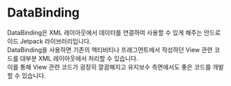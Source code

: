 # DataBinding
DataBinding은 XML 레이아웃에서 데이터를 연결하여 사용할 수 있게 해주는 안드로이드 Jetpack 라이브러리입니다.<br>
DataBinding을 사용하면 기존의 액티비티나 프래그먼트에서 작성하던 View 관련 코드를 대부분 XML 레이아웃에서 처리할 수 있습니다.<br>
이를 통해 View 관련 코드가 굉장히 깔끔해지고 유지보수 측면에서도 좋은 코드를 개발할 수 있습니다.
